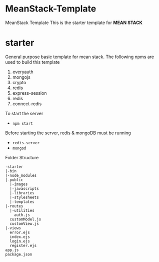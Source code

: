 # MeanStack-Template
MeanStack Template
This is the starter template for **MEAN STACK**

# starter
General purpose basic template for mean stack. The following npms are used to build this template

1. everyauth
2. mongojs
3. crypto
4. redis
5. express-session
6. redis
7. connect-redis

To start the server
* `npm start`

Before starting the server, redis & mongoDB must be running
* `redis-server`
* `mongod`

Folder Structure
```
-starter
|-bin
|-node_modules
|-public
  |-images
  |-javascripts
  |-libraries
  |-stylesheets
  |-templates
|-routes
  |-utilities
    auth.js
  customModel.js
  customView.js
|-views
  error.ejs
  index.ejs
  login.ejs
  register.ejs
app.js
package.json
```

